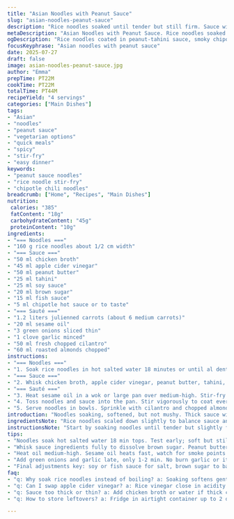 ```yaml
---
title: "Asian Noodles with Peanut Sauce"
slug: "asian-noodles-peanut-sauce"
description: "Rice noodles soaked until tender but still firm. Sauce with chicken stock, apple cider vinegar replacing rice vinegar, peanut butter blended with tahini for depth, soy sauce, brown sugar, fish sauce, and a milder chili paste swap sambal for a smoky chipotle. Carrots julienned finely, quick sauté in sesame oil instead of peanut, scallions, garlic, fresh cilantro, topped with chopped roasted almonds instead of peanuts. Mix noodles in sauce and veggies, toss for full coating. Garnish with herbs and nuts. Cook and prep times adjusted around 20 minutes each."
metaDescription: "Asian Noodles with Peanut Sauce. Rice noodles soaked then tossed in a rich sauce with peanut butter, tahini, chipotle, and tangy apple cider vinegar. Quick veggie sauté."
ogDescription: "Rice noodles coated in peanut-tahini sauce, smoky chipotle heat, sautéed carrots, scallions, garlic. Crunchy almonds, fresh cilantro finish. Stir. Toss. Eat warm."
focusKeyphrase: "Asian noodles with peanut sauce"
date: 2025-07-27
draft: false
image: asian-noodles-peanut-sauce.jpg
author: "Emma"
prepTime: PT22M
cookTime: PT22M
totalTime: PT44M
recipeYield: "4 servings"
categories: ["Main Dishes"]
tags:
- "Asian"
- "noodles"
- "peanut sauce"
- "vegetarian options"
- "quick meals"
- "spicy"
- "stir-fry"
- "easy dinner"
keywords:
- "peanut sauce noodles"
- "rice noodle stir-fry"
- "chipotle chili noodles"
breadcrumb: ["Home", "Recipes", "Main Dishes"]
nutrition: 
 calories: "385"
 fatContent: "18g"
 carbohydrateContent: "45g"
 proteinContent: "10g"
ingredients:
- "=== Noodles ==="
- "160 g rice noodles about 1/2 cm width"
- "=== Sauce ==="
- "50 ml chicken broth"
- "45 ml apple cider vinegar"
- "50 ml peanut butter"
- "25 ml tahini"
- "25 ml soy sauce"
- "20 ml brown sugar"
- "15 ml fish sauce"
- "5 ml chipotle hot sauce or to taste"
- "=== Sauté ==="
- "1.2 liters julienned carrots (about 6 medium carrots)"
- "20 ml sesame oil"
- "3 green onions sliced thin"
- "1 clove garlic minced"
- "50 ml fresh chopped cilantro"
- "60 ml roasted almonds chopped"
instructions:
- "=== Noodles ==="
- "1. Soak rice noodles in hot salted water 18 minutes or until al dente. Drain well, rinse with cold water. Set aside."
- "=== Sauce ==="
- "2. Whisk chicken broth, apple cider vinegar, peanut butter, tahini, soy sauce, brown sugar, fish sauce, chipotle sauce in a bowl. Adjust sweetness or heat as needed."
- "=== Sauté ==="
- "3. Heat sesame oil in a wok or large pan over medium-high. Stir-fry carrots 5-6 minutes until just softened. Season with salt and pepper. Add green onions and garlic, cook 1-2 minutes until fragrant."
- "4. Toss noodles and sauce into the pan. Stir vigorously to coat everything evenly and warm through 4-5 minutes. Taste, adjust seasoning with more soy, fish sauce or chili."
- "5. Serve noodles in bowls. Sprinkle with cilantro and chopped almonds. Eat warm, mix toppings in."
introduction: "Noodles soaking, softened, but not mushy. Thick sauce with a twist — peanut butter plus tahini, hints smoky, earthy. Apple cider vinegar sharpness instead of plain rice vinegar to shake things up. Carrots julienned fine, quick stir-fry in sesame oil, nutty aroma fills the kitchen. A splash of chipotle hot sauce gives smoky fire, replaces typical sambal. Scallions and garlic, familiar scents. A handful almonds, roasted and chopped, crunch and surprise instead of peanuts. Tossed all with warmed noodles coated with rich sauce. Colors bright, texture mix. Fast to make, good to eat. Messy hands if you dive in. Garnish with fresh cilantro. Simple, layered, different."
ingredientsNote: "Rice noodles scaled down slightly to balance sauce and veggies better. Tahini added to peanut butter for creamy consistency and a nutty depth uncommon in traditional peanut sauces. Apple cider vinegar swaps the usual rice version to add a slightly sweet, fruity tang. Brown sugar replaces regular sugar, darker molasses notes. Chipotle hot sauce quiets but complicates the chili heat. Sesame oil swaps peanut oil to avoid too much peanut flavor and add aroma. Almonds roasted and chopped instead of peanuts for crunch and a milder nut variety. Carrots reduced to avoid overwhelming. Green onions bumped slightly for more bite. Garlic consistent, a single large clove minced fine."
instructionsNote: "Start by soaking noodles until tender but slightly firm; rinse and drain well — no soggy clumps. Sauce whisked in separate bowl to combine flavors thoroughly — sugar dissolves fully with whisking. Heat wok or pan to medium-high, add sesame oil so it ripples and smells toasted but not burnt. Carrots in first, stirred and cooked until just softened but retaining a bit of crunch. Think fresh, not limp. Season early. Then green onions and garlic hit the pan, fragrant and slightly tender. Noodles and sauce poured in last, mixed rapidly to incorporate, heat through, and coat noodles completely. Adjust heat, salt, or sweetness at this stage — taste testing crucial. Serve while warm. Finish with fresh coriander and chopped almonds for contrasting freshness and texture. Timing is key; overcooked carrots lose snap, noodles mushy. Short but precise steps mean easy execution but room to tweak flavors each time."
tips:
- "Noodles soak hot salted water 18 min tops. Test early; soft but still some bite. Drain well or noodles stick. Rinse cold after to stop cooking. Keep separate until sauce ready."
- "Whisk sauce ingredients fully to dissolve brown sugar. Peanut butter and tahini thick, blend smooth helps sauce coat noodles better. Adjust chipotle hot sauce little at a time. Taste after mixing."
- "Heat oil medium-high. Sesame oil heats fast, watch for smoke points. Carrots—thin julienne, quick stir-fry 5-6 min. Keep crunch, season salt, pepper early. Don’t overcook or limp happens."
- "Add green onions and garlic late, only 1-2 min. No burn garlic or it turns bitter. Stir fast. After veggies, add noodles and sauce. Toss vigorously 4-5 min. Sauce heats, thickens, clings to noodles."
- "Final adjustments key: soy or fish sauce for salt, brown sugar to balance acidity or heat. Fresh cilantro and chopped roasted almonds add fresh contrast and crunch. Add just before serving to keep texture."
faq:
- "q: Why soak rice noodles instead of boiling? a: Soaking softens gently avoid mush. Hot salted water speeds it but careful timing. Boiling risks limp or broken noodles if left too long. Rinsing cold after soaking stops cooking instantly."
- "q: Can I swap apple cider vinegar? a: Rice vinegar close in acidity but less sweet. White vinegar too harsh. Apple cider vinegar adds fruity tang. Use less if too strong. Alternatives: lime juice, mild citrus tips but changes flavor balance."
- "q: Sauce too thick or thin? a: Add chicken broth or water if thick clumps sauce. Thin sauces coat less, noodles dry. Thin more by increments, stir well. Thick cool sauce can separate, warm it gently to re-emulsify."
- "q: How to store leftovers? a: Fridge in airtight container up to 2 days. Noodles absorb sauce over time, get dense. Reheat gently pan or microwave. Add splash broth or water to loosen. Best fresh but doable storage."

---
```

